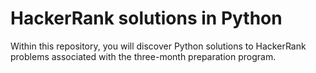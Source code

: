 # HackerRank solutions in Python
Within this repository, you will discover Python solutions to HackerRank problems associated with the three-month preparation program.
